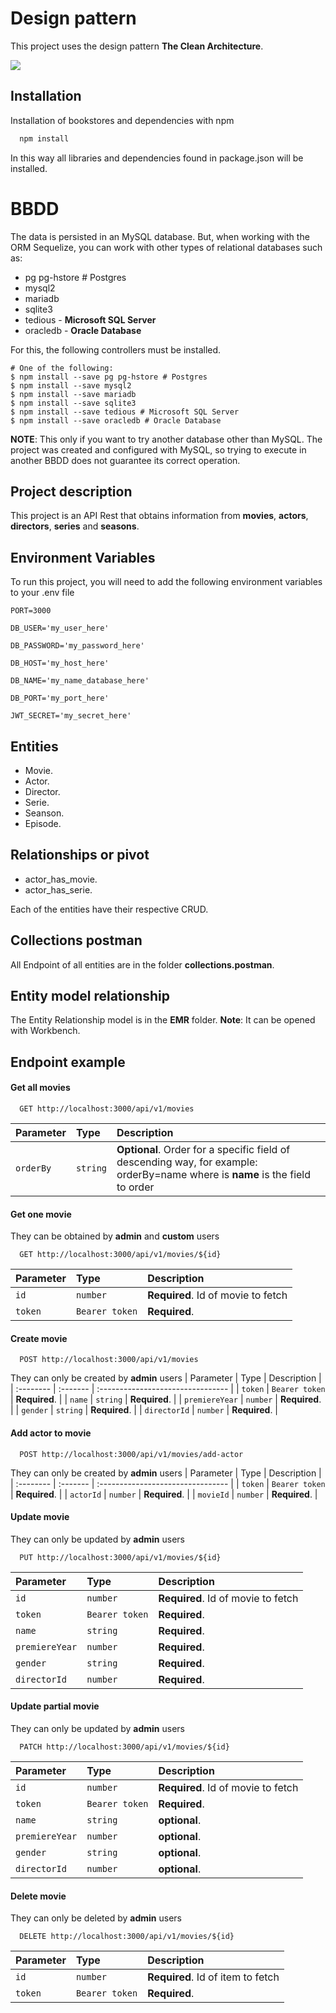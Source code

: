
# Design pattern

This project uses the design pattern **The Clean Architecture**.

![](https://xurxodev.com/content/images/size/w1000/2016/07/CleanArchitecture-8b00a9d7e2543fa9ca76b81b05066629.jpg)

## Installation

Installation of bookstores and dependencies with npm

```bash
  npm install
```

In this way all libraries and dependencies found in package.json will be installed.


# BBDD

The data is persisted in an MySQL database.
But, when working with the ORM Sequelize, you can work with other types of relational databases such as:

- pg pg-hstore # Postgres
- mysql2
- mariadb
- sqlite3
- tedious - **Microsoft SQL Server**
- oracledb - **Oracle Database**

For this, the following controllers must be installed.
```
# One of the following:
$ npm install --save pg pg-hstore # Postgres
$ npm install --save mysql2
$ npm install --save mariadb
$ npm install --save sqlite3
$ npm install --save tedious # Microsoft SQL Server
$ npm install --save oracledb # Oracle Database
```
**NOTE**: This only if you want to try another database other than MySQL. The project was created and configured with MySQL, so trying to execute in another BBDD does not guarantee its correct operation.

## Project description

This project is an API Rest that obtains information from **movies**, **actors**, **directors**, **series** and **seasons**.

## Environment Variables

To run this project, you will need to add the following environment variables to your .env file

`PORT=3000`

`DB_USER='my_user_here'`

`DB_PASSWORD='my_password_here'`

`DB_HOST='my_host_here'`

`DB_NAME='my_name_database_here'`

`DB_PORT='my_port_here'`

`JWT_SECRET='my_secret_here'`

## Entities

- Movie.
- Actor.
- Director.
- Serie.
- Seanson.
- Episode.

## Relationships or pivot

- actor_has_movie.
- actor_has_serie.

Each of the entities have their respective CRUD.

## Collections postman

All Endpoint of all entities are in the folder **collections.postman**.

## Entity model relationship

The Entity Relationship model is in the **EMR** folder.
**Note**: It can be opened with Workbench.

## Endpoint example

#### Get all movies

```http
  GET http://localhost:3000/api/v1/movies
```

| Parameter | Type     | Description                       |
| :-------- | :------- | :-------------------------------- |
| `orderBy`      | `string` | **Optional**.  Order for a specific field of descending way, for example: orderBy=name where is **name** is the field to order|

#### Get one movie

They can be obtained by **admin** and **custom** users
```http
  GET http://localhost:3000/api/v1/movies/${id}
```

| Parameter | Type     | Description                       |
| :-------- | :------- | :-------------------------------- |
| `id`      | `number` | **Required**. Id of movie to fetch |
| `token`      | `Bearer token` | **Required**.  |

#### Create movie

```http
  POST http://localhost:3000/api/v1/movies
```
They can only be created by **admin** users
| Parameter | Type     | Description                       |
| :-------- | :------- | :-------------------------------- |
| `token`      | `Bearer token` | **Required**.  |
| `name`      | `string` | **Required**.  |
| `premiereYear`      | `number` | **Required**.  |
| `gender`      | `string` | **Required**.  |
| `directorId`      | `number` | **Required**.  |

#### Add actor to movie

```http
  POST http://localhost:3000/api/v1/movies/add-actor
```
They can only be created by **admin** users
| Parameter | Type     | Description                       |
| :-------- | :------- | :-------------------------------- |
| `token`      | `Bearer token` | **Required**.  |
| `actorId`      | `number` | **Required**.  |
| `movieId`      | `number` | **Required**.  |

#### Update movie
They can only be updated by **admin** users

```http
  PUT http://localhost:3000/api/v1/movies/${id}
```

| Parameter | Type     | Description                       |
| :-------- | :------- | :-------------------------------- |
| `id`      | `number` | **Required**. Id of movie to fetch |
| `token`      | `Bearer token` | **Required**.  |
| `name`      | `string` | **Required**.  |
| `premiereYear`      | `number` | **Required**.  |
| `gender`      | `string` | **Required**.  |
| `directorId`      | `number` | **Required**.  |

#### Update partial movie
They can only be updated by **admin** users

```http
  PATCH http://localhost:3000/api/v1/movies/${id}
```

| Parameter | Type     | Description                       |
| :-------- | :------- | :-------------------------------- |
| `id`      | `number` | **Required**. Id of movie to fetch |
| `token`      | `Bearer token` | **Required**.  |
| `name`      | `string` | **optional**.  |
| `premiereYear`      | `number` | **optional**.  |
| `gender`      | `string` | **optional**.  |
| `directorId`      | `number` | **optional**.  |

#### Delete movie
They can only be deleted by **admin** users

```http
  DELETE http://localhost:3000/api/v1/movies/${id}
```

| Parameter | Type     | Description                       |
| :-------- | :------- | :-------------------------------- |
| `id`      | `number` | **Required**. Id of item to fetch |
| `token`      | `Bearer token` | **Required**.  |

